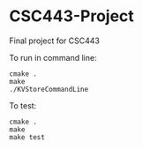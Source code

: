# CSC443-Project
Final project for CSC443

To run in command line:
```shell
cmake .
make
./KVStoreCommandLine
```

To test:
```shell
cmake .
make
make test
```
